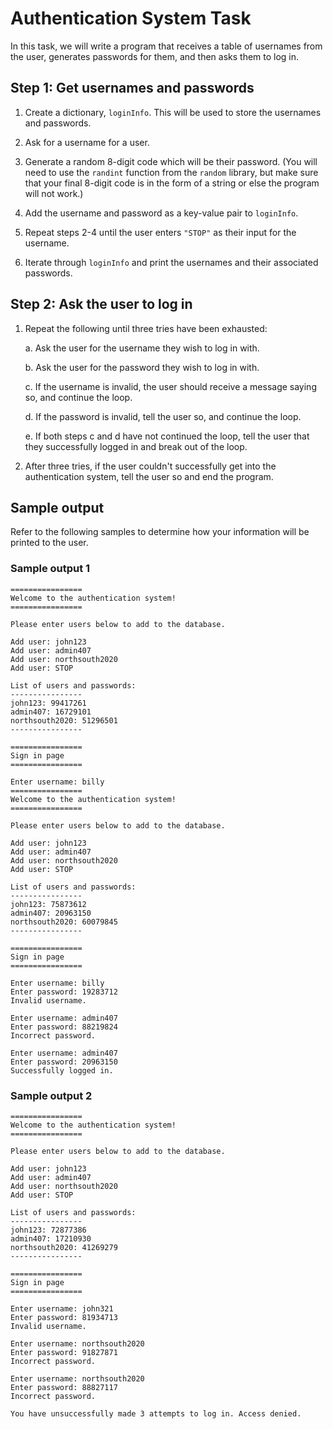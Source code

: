 # Authentication System Task

In this task, we will write a program that receives a table of usernames from the user, generates passwords for them, and then asks them to log in.

## Step 1: Get usernames and passwords

1.  Create a dictionary, `loginInfo`. This will be used to store the usernames and passwords.

2.  Ask for a username for a user.

3.  Generate a random 8-digit code which will be their password. (You will need to use the `randint` function from the `random` library, but make sure that your final 8-digit code is in the form of a string or else the program will not work.)

4.  Add the username and password as a key-value pair to `loginInfo`.

5.  Repeat steps 2-4 until the user enters `"STOP"` as their input for the username.

6.  Iterate through `loginInfo` and print the usernames and their associated passwords.

## Step 2: Ask the user to log in

1.  Repeat the following until three tries have been exhausted:

    a. Ask the user for the username they wish to log in with.
    
    b. Ask the user for the password they wish to log in with.
    
    c. If the username is invalid, the user should receive a message saying so, and continue the loop.
    
    d. If the password is invalid, tell the user so, and continue the loop.
    
    e. If both steps c and d have not continued the loop, tell the user that they successfully logged in and break out of the loop.

2.  After three tries, if the user couldn't successfully get into the authentication system, tell the user so and end the program.

## Sample output

Refer to the following samples to determine how your information will be printed to the user.

### Sample output 1

```console
================
Welcome to the authentication system!
================

Please enter users below to add to the database.

Add user: john123
Add user: admin407
Add user: northsouth2020
Add user: STOP

List of users and passwords:
----------------
john123: 99417261
admin407: 16729101
northsouth2020: 51296501
----------------

================
Sign in page
================

Enter username: billy
================
Welcome to the authentication system!
================

Please enter users below to add to the database.

Add user: john123
Add user: admin407
Add user: northsouth2020
Add user: STOP

List of users and passwords:
----------------
john123: 75873612
admin407: 20963150
northsouth2020: 60079845
----------------

================
Sign in page
================

Enter username: billy
Enter password: 19283712
Invalid username.

Enter username: admin407
Enter password: 88219824
Incorrect password.

Enter username: admin407
Enter password: 20963150
Successfully logged in.
```

### Sample output 2

```console
================
Welcome to the authentication system!
================

Please enter users below to add to the database.

Add user: john123
Add user: admin407
Add user: northsouth2020
Add user: STOP

List of users and passwords:
----------------
john123: 72877386
admin407: 17210930
northsouth2020: 41269279
----------------

================
Sign in page
================

Enter username: john321
Enter password: 81934713
Invalid username.

Enter username: northsouth2020
Enter password: 91827871
Incorrect password.

Enter username: northsouth2020
Enter password: 88827117
Incorrect password.

You have unsuccessfully made 3 attempts to log in. Access denied.
```


